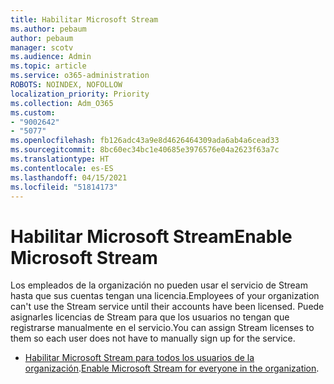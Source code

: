 ```yaml
---
title: Habilitar Microsoft Stream
ms.author: pebaum
author: pebaum
manager: scotv
ms.audience: Admin
ms.topic: article
ms.service: o365-administration
ROBOTS: NOINDEX, NOFOLLOW
localization_priority: Priority
ms.collection: Adm_O365
ms.custom:
- "9002642"
- "5077"
ms.openlocfilehash: fb126adc43a9e8d4626464309ada6ab4a6cead33
ms.sourcegitcommit: 8bc60ec34bc1e40685e3976576e04a2623f63a7c
ms.translationtype: HT
ms.contentlocale: es-ES
ms.lasthandoff: 04/15/2021
ms.locfileid: "51814173"
---
```

# <a name="enable-microsoft-stream"></a><span data-ttu-id="4a672-102">Habilitar Microsoft Stream</span><span class="sxs-lookup"><span data-stu-id="4a672-102">Enable Microsoft Stream</span></span>

<span data-ttu-id="4a672-103">Los empleados de la organización no pueden usar el servicio de Stream hasta que sus cuentas tengan una licencia.</span><span class="sxs-lookup"><span data-stu-id="4a672-103">Employees of your organization can't use the Stream service until their accounts have been licensed.</span></span> <span data-ttu-id="4a672-104">Puede asignarles licencias de Stream para que los usuarios no tengan que registrarse manualmente en el servicio.</span><span class="sxs-lookup"><span data-stu-id="4a672-104">You can assign Stream licenses to them so each user does not have to manually sign up for the service.</span></span>

- <span data-ttu-id="4a672-105">[Habilitar Microsoft Stream para todos los usuarios de la organización](https://docs.microsoft.com/stream/assign-user-licenses).</span><span class="sxs-lookup"><span data-stu-id="4a672-105">[Enable Microsoft Stream for everyone in the organization](https://docs.microsoft.com/stream/assign-user-licenses).</span></span>
